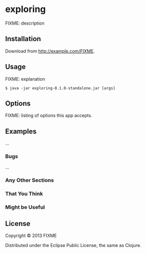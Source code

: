 # exploring

FIXME: description

## Installation

Download from http://example.com/FIXME.

## Usage

FIXME: explanation

    $ java -jar exploring-0.1.0-standalone.jar [args]

## Options

FIXME: listing of options this app accepts.

## Examples

...

### Bugs

...

### Any Other Sections
### That You Think
### Might be Useful

## License

Copyright © 2013 FIXME

Distributed under the Eclipse Public License, the same as Clojure.
